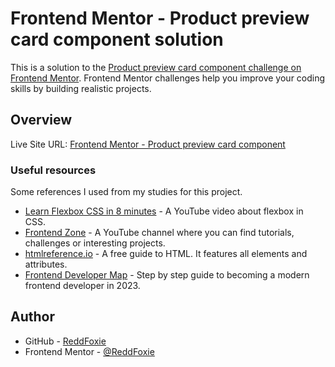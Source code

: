 # Frontend Mentor - Product preview card component solution

This is a solution to the [Product preview card component challenge on Frontend Mentor](https://www.frontendmentor.io/challenges/product-preview-card-component-GO7UmttRfa). Frontend Mentor challenges help you improve your coding skills by building realistic projects. 

## Overview

Live Site URL: [Frontend Mentor - Product preview card component](https://reddfoxie.github.io/FEM-Challenge_Product-preview-card/)

### Useful resources

Some references I used from my studies for this project.

- [Learn Flexbox CSS in 8 minutes](https://youtu.be/phWxA89Dy94) - A YouTube video about flexbox in CSS.
- [Frontend Zone](https://www.youtube.com/@frontendzone) - A YouTube channel where you can find tutorials, challenges or interesting projects.
- [htmlreference.io](https://htmlreference.io) - A free guide to HTML. It features all elements and attributes.
- [Frontend Developer Map](https://roadmap.sh/frontend?r=frontend-beginner) - Step by step guide to becoming a modern frontend developer in 2023.

## Author

- GitHub - [ReddFoxie](https://github.com/ReddFoxie)
- Frontend Mentor - [@ReddFoxie](https://www.frontendmentor.io/profile/ReddFoxie)
